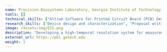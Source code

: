 ```yaml
---
name: Precision Biosystems Laboratory, Georgia Institute of Technology
tools: []
technical_skills: ["Altium Software for Printed Circuit Board (PCB) Design", "Model Fitting (Matlab & Python)", "CNC Milling", "CAD Modeling (Solidworks)", "Tissue Immunostaining", "SEM Imaging"]
research_skills: ["Device design and characterization", "Proposal writing", "Understanding of the epithelial electrophysiology field", "Challenges in ion transport research"]
image: /assets/img/EIS.png
description: "Developing a high-temporal resolution system for measurement of transcellular and paracellular transport using electrochemical impedance spectroscopy (EIS) to study cellular models of epithelial disease. Working in collaboration with Dr. Nael McCarty (Emory University)."
external_url: https://pbl.gatech.edu
weight: 1
---
```

